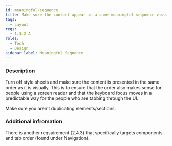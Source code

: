 ```yaml
---
id: meaningful-sequence
title: Make sure the content appear in a same meaningful sequence visually and in the source file
tags:
  - Layout
reqs:
  - 1.3.2 A
roles:
  - Tech
  - Design
sidebar_label: Meaningful Sequence
---
```


### Description

Turn off style sheets and make sure the content is presented in the same order as it is visually. This is to ensure that the order also makes sense for people using a screen reader and that the keyboard focus moves in a predictable way for the people who are tabbing through the UI.

Make sure you aren't duplicating elements/sections.

### Additional infromation

There is another reqsuirement (2.4.3) that specifically targets components and tab order (found under Navigation).
